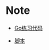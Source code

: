 # Note
* [Go练习代码][1]
* [脚本][2]


  [1]: https://github.com/Juntaran/Go_In_Action
  [2]: https://github.com/Juntaran/Note/tree/master/Script